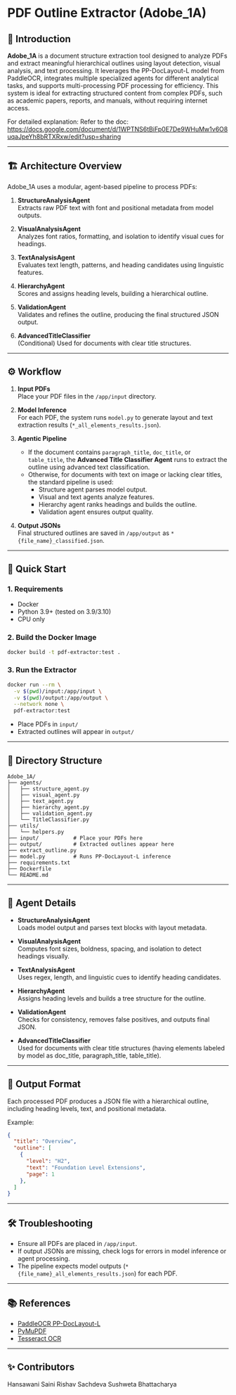 # PDF Outline Extractor (Adobe_1A)

## 🧾 Introduction

**Adobe_1A** is a document structure extraction tool designed to analyze PDFs and extract meaningful hierarchical outlines using layout detection, visual analysis, and text processing. It leverages the PP-DocLayout-L model from PaddleOCR, integrates multiple specialized agents for different analytical tasks, and supports multi-processing PDF processing for efficiency. This system is ideal for extracting structured content from complex PDFs, such as academic papers, reports, and manuals, without requiring internet access.

For detailed explanation: 
Refer to the doc: https://docs.google.com/document/d/1WPTNS6tBiFp0E7De9WHuMw1v6O8uqaJpeYh8bRTXRxw/edit?usp=sharing

---

## 🏗️ Architecture Overview

Adobe_1A uses a modular, agent-based pipeline to process PDFs:

1. **StructureAnalysisAgent**  
   Extracts raw PDF text with font and positional metadata from model outputs.

2. **VisualAnalysisAgent**  
   Analyzes font ratios, formatting, and isolation to identify visual cues for headings.

3. **TextAnalysisAgent**  
   Evaluates text length, patterns, and heading candidates using linguistic features.

4. **HierarchyAgent**  
   Scores and assigns heading levels, building a hierarchical outline.

5. **ValidationAgent**  
   Validates and refines the outline, producing the final structured JSON output.

6. **AdvancedTitleClassifier**  
   (Conditional) Used for documents with clear title structures.

---

## ⚙️ Workflow

1. **Input PDFs**  
   Place your PDF files in the `/app/input` directory.

2. **Model Inference**  
   For each PDF, the system runs `model.py` to generate layout and text extraction results (`*_all_elements_results.json`).

3. **Agentic Pipeline**

   - If the document contains `paragraph_title`, `doc_title`, or `table_title`, the **Advanced Title Classifier Agent** runs to extract the outline using advanced text classification.
   - Otherwise, for documents with text on image or lacking clear titles, the standard pipeline is used:
     - Structure agent parses model output.
     - Visual and text agents analyze features.
     - Hierarchy agent ranks headings and builds the outline.
     - Validation agent ensures output quality.

4. **Output JSONs**  
   Final structured outlines are saved in `/app/output` as `*{file_name}_classified.json`.

---

## 🚀 Quick Start

### 1. **Requirements**

- Docker
- Python 3.9+ (tested on 3.9/3.10)
- CPU only


### 2. **Build the Docker Image**

```bash
docker build -t pdf-extractor:test .
```

### 3. **Run the Extractor**

```bash
docker run --rm \
  -v $(pwd)/input:/app/input \
  -v $(pwd)/output:/app/output \
  --network none \
  pdf-extractor:test
```

- Place PDFs in `input/`
- Extracted outlines will appear in `output/`

---

## 📁 Directory Structure

```
Adobe_1A/
├── agents/
│   ├── structure_agent.py
│   ├── visual_agent.py
│   ├── text_agent.py
│   ├── hierarchy_agent.py
│   ├── validation_agent.py
│   └── TitleClassifier.py
├── utils/
│   └── helpers.py
├── input/           # Place your PDFs here
├── output/          # Extracted outlines appear here
├── extract_outline.py
├── model.py         # Runs PP-DocLayout-L inference
├── requirements.txt
├── Dockerfile
└── README.md
```

---

## 🧠 Agent Details

- **StructureAnalysisAgent**  
  Loads model output and parses text blocks with layout metadata.

- **VisualAnalysisAgent**  
  Computes font sizes, boldness, spacing, and isolation to detect headings visually.

- **TextAnalysisAgent**  
  Uses regex, length, and linguistic cues to identify heading candidates.

- **HierarchyAgent**  
  Assigns heading levels and builds a tree structure for the outline.

- **ValidationAgent**  
  Checks for consistency, removes false positives, and outputs final JSON.

- **AdvancedTitleClassifier**  
  Used for documents with clear title structures (having elements labeled by model as doc_title, paragraph_title, table_title).

---

## 📝 Output Format

Each processed PDF produces a JSON file with a hierarchical outline, including heading levels, text, and positional metadata.

Example:

```json
{
  "title": "Overview",
  "outline": [
    {
      "level": "H2",
      "text": "Foundation Level Extensions",
      "page": 1
    },
  ]
}
```

---



## 🛠️ Troubleshooting

- Ensure all PDFs are placed in `/app/input`.
- If output JSONs are missing, check logs for errors in model inference or agent processing.
- The pipeline expects model outputs (`*{file_name}_all_elements_results.json`) for each PDF.

---

## 📚 References

- [PaddleOCR PP-DocLayout-L](https://github.com/PaddlePaddle/PaddleOCR)
- [PyMuPDF](https://pymupdf.readthedocs.io/)
- [Tesseract OCR](https://github.com/tesseract-ocr/tesseract)

---

## ✨ Contributors

Hansawani Saini
Rishav Sachdeva
Sushweta Bhattacharya
